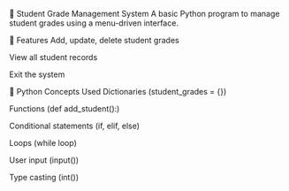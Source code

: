 📝 Student Grade Management System
A basic Python program to manage student grades using a menu-driven interface.

🚀 Features
Add, update, delete student grades

View all student records

Exit the system

🧠 Python Concepts Used
Dictionaries (student_grades = {})

Functions (def add_student():)

Conditional statements (if, elif, else)

Loops (while loop)

User input (input())

Type casting (int())
